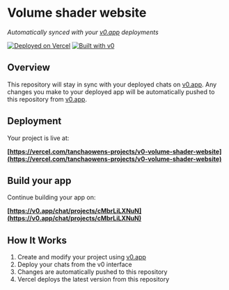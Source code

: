 # Volume shader website

*Automatically synced with your [v0.app](https://v0.app) deployments*

[![Deployed on Vercel](https://img.shields.io/badge/Deployed%20on-Vercel-black?style=for-the-badge&logo=vercel)](https://vercel.com/tanchaowens-projects/v0-volume-shader-website)
[![Built with v0](https://img.shields.io/badge/Built%20with-v0.app-black?style=for-the-badge)](https://v0.app/chat/projects/cMbrLiLXNuN)

## Overview

This repository will stay in sync with your deployed chats on [v0.app](https://v0.app).
Any changes you make to your deployed app will be automatically pushed to this repository from [v0.app](https://v0.app).

## Deployment

Your project is live at:

**[https://vercel.com/tanchaowens-projects/v0-volume-shader-website](https://vercel.com/tanchaowens-projects/v0-volume-shader-website)**

## Build your app

Continue building your app on:

**[https://v0.app/chat/projects/cMbrLiLXNuN](https://v0.app/chat/projects/cMbrLiLXNuN)**

## How It Works

1. Create and modify your project using [v0.app](https://v0.app)
2. Deploy your chats from the v0 interface
3. Changes are automatically pushed to this repository
4. Vercel deploys the latest version from this repository